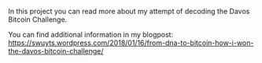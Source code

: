 In this project you can read more about my attempt of decoding the Davos Bitcoin Challenge.

You can find additional information in my blogpost:
https://swuyts.wordpress.com/2018/01/16/from-dna-to-bitcoin-how-i-won-the-davos-bitcoin-challenge/
